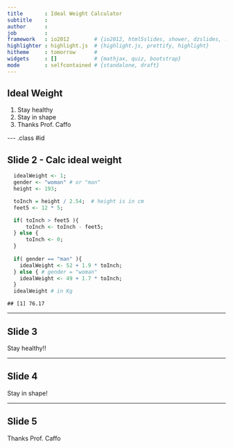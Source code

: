 ```yaml
---
title       : Ideal Weight Calculator
subtitle    : 
author      : 
job         : 
framework   : io2012        # {io2012, html5slides, shower, dzslides, ...}
highlighter : highlight.js  # {highlight.js, prettify, highlight}
hitheme     : tomorrow      # 
widgets     : []            # {mathjax, quiz, bootstrap}
mode        : selfcontained # {standalone, draft}
---
```


## Ideal Weight

1. Stay healthy
2. Stay in shape
3. Thanks Prof. Caffo


--- .class #id 

## Slide 2 - Calc ideal weight


```r
  idealWeight <- 1;
  gender <- "woman" # or "man"
  height <- 193;

  toInch = height / 2.54;  # height is in cm
  feet5 <- 12 * 5;

  if( toInch > feet5 ){
      toInch <- toInch - feet5;
  } else {
      toInch <- 0;
  }
  
  if( gender == "man" ){
    idealWeight <- 52 + 1.9 * toInch;
  } else { # gender = "woman"
    idealWeight <- 49 + 1.7 * toInch;
  }
  idealWeight # in Kg
```

```
## [1] 76.17
```


---

## Slide 3

Stay healthy!!


---

## Slide 4

Stay in shape! 


---
## Slide 5

Thanks Prof. Caffo
